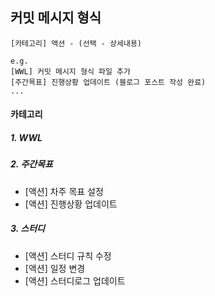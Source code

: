 ## 커밋 메시지 형식

```
[카테고리] 액션 - (선택 - 상세내용)

e.g.
[WWL] 커밋 메시지 형식 파일 추가
[주간목표] 진행상황 업데이트 (블로그 포스트 작성 완료)
...
```

#### 카테고리
##### 1. WWL
##### 2. 주간목표
- [액션] 차주 목표 설정
- [액션] 진행상황 업데이트
##### 3. 스터디
- [액션] 스터디 규칙 수정
- [액션] 일정 변경
- [액션] 스터디로그 업데이트
